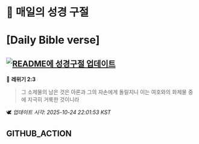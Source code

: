 # 🙏 매일의 성경 구절
# [Daily Bible verse]
## [![README에 성경구절 업데이트](https://github.com/DONGSUKA/first_test/actions/workflows/update-readme-bible.yml/badge.svg)](https://github.com/DONGSUKA/first_test/actions/workflows/update-readme-bible.yml)
<!-- START_BIBLE_VERSE -->
📖 **레위기 2:3**
> 그 소제물의 남은 것은 아론과 그의 자손에게 돌릴지니 이는 여호와의 화제물 중에 지극히 거룩한 것이니라

🕊️ _업데이트 시각: 2025-10-24 22:01:53 KST_
  <!-- END_BIBLE_VERSE -->
## GITHUB_ACTION
